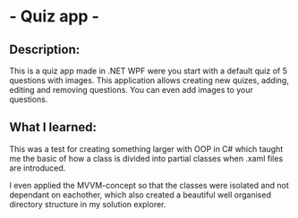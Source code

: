 # - Quiz app -

## Description:

This is a quiz app made in .NET WPF were you start with a default quiz of 5 questions with images.
This application allows creating new quizes, adding, editing and removing questions.
You can even add images to your questions.

## What I learned:

This was a test for creating something larger with OOP in C# which taught me the basic of how a class is divided into partial classes when .xaml files are introduced.

I even applied the MVVM-concept so that the classes were isolated and not dependant on eachother, which also created a beautiful well organised directory structure in my solution explorer.

